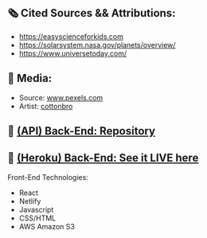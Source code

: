 ## 🗞️  Cited Sources && Attributions:

- https://easyscienceforkids.com
- https://solarsystem.nasa.gov/planets/overview/
- https://www.universetoday.com/

## 📸   Media:
- Source: www.pexels.com
- Artist: [cottonbro](https://www.pexels.com/@cottonbro)

## 🍕  [(API) Back-End: Repository](https://github.com/austinxduong/NASA-part2)
## 🎥  [(Heroku) Back-End: See it LIVE here](https://whispering-citadel-46770.herokuapp.com/api/v1/planets)

Front-End Technologies:
- React
- Netlify
- Javascript
- CSS/HTML
- AWS Amazon S3

